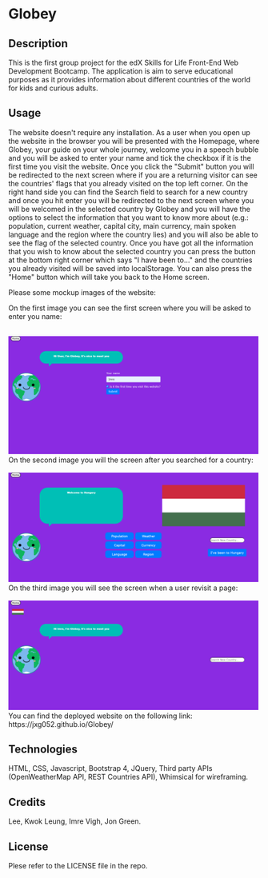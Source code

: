 # Globey

## Description

This is the first group project for the edX Skills for Life Front-End Web Development Bootcamp. The application is aim to serve educational purposes as it provides information about different countries of the world for kids and curious adults.
<br>

## Usage

The website doesn't require any installation. As a user when you open up the website in the browser you will be presented with the Homepage, where Globey, your guide on your whole journey, welcome you in a speech bubble and you will be asked to enter your name and tick the checkbox if it is the first time you visit the website.
Once you click the "Submit" button you will be redirected to the next screen where if you are a returning visitor can see the countries' flags that you already visited on the top left corner. On the right hand side you can find the Search field to search for a new country and once you hit enter you will be redirected to the next screen where you will be welcomed in the selected country by Globey and you will have the options to select the information that you want to know more about (e.g.: population, current weather, capital city, main currency, main spoken language and the region where the country lies) and you will also be able to see the flag of the selected country. Once you have got all the information that you wish to know
about the selected country you can press the button at the bottom right corner which says "I have been to..." and the countries you already visited will be saved into localStorage.
You can also press the "Home" button which will take you back to the Home screen.
<br>

Please some mockup images of the website:


On the first image you can see the first screen where you will be asked to enter you name:

<br>
<img src="assets/images/Globey-first-screen-mockup.png" alt="Mockup image of the first screen of the website" style="width:500px;"/>

<br>
On the second image you will the screen after you searched for a country:
<br>

<br>
<img src="assets/images/Globey-country-mockup.png" alt="Mockup image of the country page of the website" style="width:500px;"/>

<br>
On the third image you will see the screen when a user revisit a page:
<br>

<br>
<img src="assets/images/Globey-return-mockup.png" alt="Mockup image of the screen when a user revisit the website" style="width:500px;"/>

<br>
You can find the deployed website on the following link: https://jxg052.github.io/Globey/

## Technologies

HTML, CSS, Javascript, Bootstrap 4, JQuery, Third party APIs (OpenWeatherMap API, REST Countries API), Whimsical for wireframing.
<br>

## Credits

Lee, Kwok Leung, Imre Vigh, Jon Green.
<br>

## License

Plese refer to the LICENSE file in the repo.